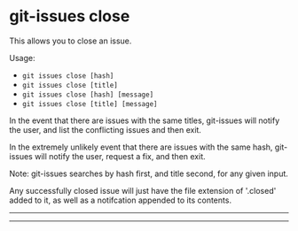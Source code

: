 

# git-issues close

This allows you to close an issue.

Usage:

* ```git issues close [hash]```
* ```git issues close [title]```
* ```git issues close [hash] [message]```
* ```git issues close [title] [message]```


In the event that there are issues with the same titles, git-issues will notify the user, and list the conflicting issues and then exit.

In the extremely unlikely event that there are issues with the same hash, git-issues will notify the user, request a fix, and then exit.

Note: git-issues searches by hash first, and title second, for any given input.

Any successfully closed issue will just have the file extension of '.closed' added to it, as well as a notifcation appended to its contents. 

---
---